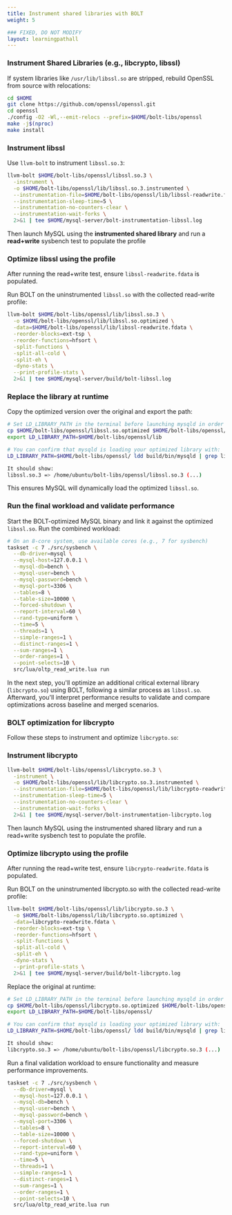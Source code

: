```yaml
---
title: Instrument shared libraries with BOLT
weight: 5

### FIXED, DO NOT MODIFY
layout: learningpathall
---
```

### Instrument Shared Libraries (e.g., libcrypto, libssl)

If system libraries like `/usr/lib/libssl.so` are stripped, rebuild OpenSSL from source with relocations:

```bash
cd $HOME
git clone https://github.com/openssl/openssl.git
cd openssl
./config -O2 -Wl,--emit-relocs --prefix=$HOME/bolt-libs/openssl
make -j$(nproc)
make install
```

### Instrument libssl

Use `llvm-bolt` to instrument `libssl.so.3`:

```bash
llvm-bolt $HOME/bolt-libs/openssl/libssl.so.3 \
  -instrument \
  -o $HOME/bolt-libs/openssl/lib/libssl.so.3.instrumented \
  --instrumentation-file=$HOME/bolt-libs/openssl/lib/libssl-readwrite.fdata \
  --instrumentation-sleep-time=5 \
  --instrumentation-no-counters-clear \
  --instrumentation-wait-forks \
  2>&1 | tee $HOME/mysql-server/bolt-instrumentation-libssl.log
```

Then launch MySQL using the **instrumented shared library** and run a **read+write** sysbench test to populate the profile

### Optimize libssl using the profile

After running the read+write test, ensure `libssl-readwrite.fdata` is populated.

Run BOLT on the uninstrumented `libssl.so` with the collected read-write profile:

```bash
llvm-bolt $HOME/bolt-libs/openssl/lib/libssl.so.3 \
  -o $HOME/bolt-libs/openssl/lib/libssl.so.optimized \
  -data=$HOME/bolt-libs/openssl/lib/libssl-readwrite.fdata \
  -reorder-blocks=ext-tsp \
  -reorder-functions=hfsort \
  -split-functions \
  -split-all-cold \
  -split-eh \
  -dyno-stats \
  --print-profile-stats \
  2>&1 | tee $HOME/mysql-server/build/bolt-libssl.log
```

### Replace the library at runtime

Copy the optimized version over the original and export the path:

```bash
# Set LD_LIBRARY_PATH in the terminal before launching mysqld in order for mysqld to pick the optimized library.
cp $HOME/bolt-libs/openssl/libssl.so.optimized $HOME/bolt-libs/openssl/libssl.so.3
export LD_LIBRARY_PATH=$HOME/bolt-libs/openssl/lib

# You can confirm that mysqld is loading your optimized library with:
LD_LIBRARY_PATH=$HOME/bolt-libs/openssl/ ldd build/bin/mysqld | grep libssl

It should show:
libssl.so.3 => /home/ubuntu/bolt-libs/openssl/libssl.so.3 (...)
```

This ensures MySQL will dynamically load the optimized `libssl.so`.

### Run the final workload and validate performance

Start the BOLT-optimized MySQL binary and link it against the optimized `libssl.so`. Run the combined workload:

```bash
# On an 8-core system, use available cores (e.g., 7 for sysbench)
taskset -c 7 ./src/sysbench \
  --db-driver=mysql \
  --mysql-host=127.0.0.1 \
  --mysql-db=bench \
  --mysql-user=bench \
  --mysql-password=bench \
  --mysql-port=3306 \
  --tables=8 \
  --table-size=10000 \
  --forced-shutdown \
  --report-interval=60 \
  --rand-type=uniform \
  --time=5 \
  --threads=1 \
  --simple-ranges=1 \
  --distinct-ranges=1 \
  --sum-ranges=1 \
  --order-ranges=1 \
  --point-selects=10 \
  src/lua/oltp_read_write.lua run
```


In the next step, you'll optimize an additional critical external library (`libcrypto.so`) using BOLT, following a similar process as `libssl.so`. Afterward, you'll interpret performance results to validate and compare optimizations across baseline and merged scenarios.

### BOLT optimization for libcrypto

Follow these steps to instrument and optimize `libcrypto.so`:

### Instrument libcrypto

```bash
llvm-bolt $HOME/bolt-libs/openssl/libcrypto.so.3 \
  -instrument \
  -o $HOME/bolt-libs/openssl/lib/libcrypto.so.3.instrumented \
  --instrumentation-file=$HOME/bolt-libs/openssl/lib/libcrypto-readwrite.fdata \
  --instrumentation-sleep-time=5 \
  --instrumentation-no-counters-clear \
  --instrumentation-wait-forks \
  2>&1 | tee $HOME/mysql-server/bolt-instrumentation-libcrypto.log
```
Then launch MySQL using the instrumented shared library and run a read+write sysbench test to populate the profile.
### Optimize libcrypto using the profile
After running the read+write test, ensure `libcrypto-readwrite.fdata` is populated.

Run BOLT on the uninstrumented libcrypto.so with the collected read-write profile:
```bash
llvm-bolt $HOME/bolt-libs/openssl/lib/libcrypto.so.3 \
  -o $HOME/bolt-libs/openssl/lib/libcrypto.so.optimized \
  -data=libcrypto-readwrite.fdata \
  -reorder-blocks=ext-tsp \
  -reorder-functions=hfsort \
  -split-functions \
  -split-all-cold \
  -split-eh \
  -dyno-stats \
  --print-profile-stats \
  2>&1 | tee $HOME/mysql-server/build/bolt-libcrypto.log
```

Replace the original at runtime:

```bash
# Set LD_LIBRARY_PATH in the terminal before launching mysqld in order for mysqld to pick the optimized library.
cp $HOME/bolt-libs/openssl/libcrypto.so.optimized $HOME/bolt-libs/openssl/libcrypto.so.3
export LD_LIBRARY_PATH=$HOME/bolt-libs/openssl/

# You can confirm that mysqld is loading your optimized library with:
LD_LIBRARY_PATH=$HOME/bolt-libs/openssl/ ldd build/bin/mysqld | grep libcrypto

It should show:
libcrypto.so.3 => /home/ubuntu/bolt-libs/openssl/libcrypto.so.3 (...)
```

Run a final validation workload to ensure functionality and measure performance improvements.
```bash
taskset -c 7 ./src/sysbench \
  --db-driver=mysql \
  --mysql-host=127.0.0.1 \
  --mysql-db=bench \
  --mysql-user=bench \
  --mysql-password=bench \
  --mysql-port=3306 \
  --tables=8 \
  --table-size=10000 \
  --forced-shutdown \
  --report-interval=60 \
  --rand-type=uniform \
  --time=5 \
  --threads=1 \
  --simple-ranges=1 \
  --distinct-ranges=1 \
  --sum-ranges=1 \
  --order-ranges=1 \
  --point-selects=10 \
  src/lua/oltp_read_write.lua run
```
